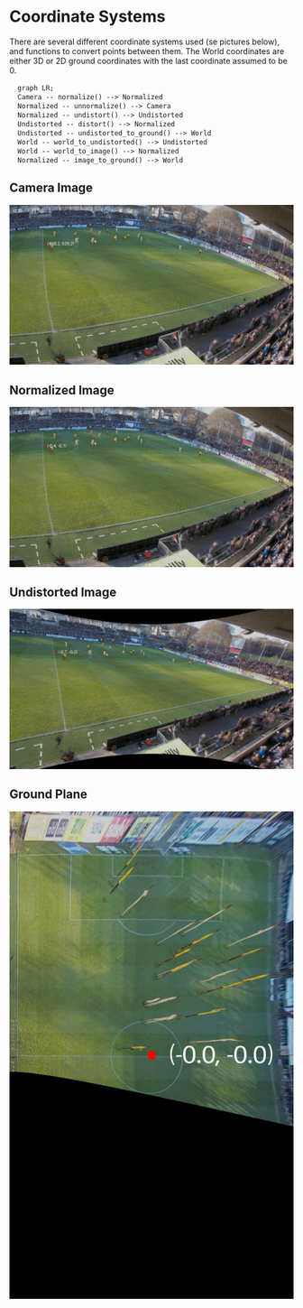 Coordinate Systems
==================

There are several different coordinate systems used (se pictures below), and functions to convert points between them. The World coordinates are either 3D or 2D ground coordinates with the last coordinate assumed to be 0.

```mermaid
  graph LR;
  Camera -- normalize() --> Normalized
  Normalized -- unnormalize() --> Camera
  Normalized -- undistort() --> Undistorted
  Undistorted -- distort() --> Normalized
  Undistorted -- undistorted_to_ground() --> World
  World -- world_to_undistorted() --> Undistorted
  World -- world_to_image() --> Normalized
  Normalized -- image_to_ground() --> World
```

Camera Image
------------
![](docs/camera.jpg)

Normalized Image
----------------
![](docs/normalized.jpg)

Undistorted Image
-----------------
![](docs/undistorted.jpg)

Ground Plane
------------
![](docs/ground.jpg)
